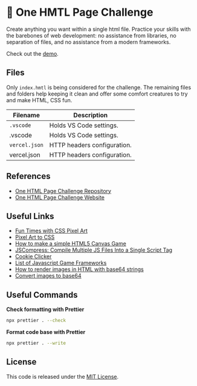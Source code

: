 # 📃 One HMTL Page Challenge

Create anything you want within a single html file. Practice your skills with the barebones of web development: no assistance from libraries, no separation of files, and no assistance from a modern frameworks.

Check out the [demo](https://one-html-page-challenge-zeta.vercel.app/).

## Files

Only `index.hmtl` is being considered for the challenge. The remaining files and folders help keeping it clean and offer some comfort creatures to try and make HTML, CSS fun.

| Filename      | Description                 |
| ------------- | --------------------------- |
| `.vscode`     | Holds VS Code settings.     |
| .vscode       | Holds VS Code settings.     |
| `vercel.json` | HTTP headers configuration. |
| vercel.json   | HTTP headers configuration. |

## References

- [One HTML Page Challenge Repository](https://github.com/Metroxe/one-html-page-challenge)
- [One HTML Page Challenge Website](https://metroxe.github.io/one-html-page-challenge/)

## Useful Links

- [Fun Times with CSS Pixel Art](https://css-tricks.com/fun-times-css-pixel-art/)
- [Pixel Art to CSS](https://www.pixelartcss.com/)
- [How to make a simple HTML5 Canvas Game](http://www.lostdecadegames.com/how-to-make-a-simple-html5-canvas-game/)
- [JSCompress: Compile Multiple JS Files Into a Single Script Tag](https://jscompress.com/)
- [Cookie Clicker](https://orteil.dashnet.org/cookieclicker/)
- [List of Javascript Game Frameworks](https://github.com/collections/javascript-game-engines)
- [How to render images in HTML with base64 strings](https://stackoverflow.com/a/41057998)
- [Convert images to base64](https://www.browserling.com/tools/image-to-base64)

## Useful Commands

**Check formatting with Prettier**

```sh
npx prettier . --check
```

**Format code base with Prettier**

```sh
npx prettier . --write
```

## License

This code is released under the [MIT License](LICENSE).
